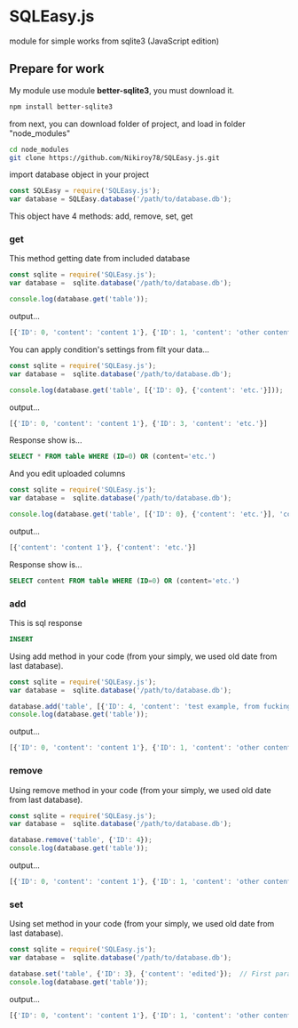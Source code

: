 # SQLEasy.js
module for simple works from sqlite3 (JavaScript edition)
## Prepare for work
My module use module **better-sqlite3**, you must download it.
```bash 
npm install better-sqlite3
```
from next, you can download folder of project, and load in folder "node_modules"
``` bash
cd node_modules
git clone https://github.com/Nikiroy78/SQLEasy.js.git
```
import database object in your project
``` javascript
const SQLEasy = require('SQLEasy.js');
var database = SQLEasy.database('/path/to/database.db');
```
This object have 4 methods: add, remove, set, get
### get
This method getting date from included database
```javascript
const sqlite = require('SQLEasy.js');
var database =  sqlite.database('/path/to/database.db');

console.log(database.get('table'));
```
output...
``` javascript
[{'ID': 0, 'content': 'content 1'}, {'ID': 1, 'content': 'other content'}, {'ID': 2, 'content': 'Content number 3 :)'}, {'ID': 3, 'content': 'etc.'}]
```

You can apply condition's settings from filt your data...
```javascript
const sqlite = require('SQLEasy.js');
var database =  sqlite.database('/path/to/database.db');

console.log(database.get('table', [{'ID': 0}, {'content': 'etc.'}]));
```
output...
``` javascript
[{'ID': 0, 'content': 'content 1'}, {'ID': 3, 'content': 'etc.'}]
```
Response show is...
```SQL
SELECT * FROM table WHERE (ID=0) OR (content='etc.')
```
And you edit uploaded columns
```javascript
const sqlite = require('SQLEasy.js');
var database =  sqlite.database('/path/to/database.db');

console.log(database.get('table', [{'ID': 0}, {'content': 'etc.'}], 'content'));
```
output...
``` javascript
[{'content': 'content 1'}, {'content': 'etc.'}]
```
Response show is...
```SQL
SELECT content FROM table WHERE (ID=0) OR (content='etc.')
```
### add
This is sql response
```SQL
INSERT
```
Using add method in your code (from your simply, we used old date from last database).
```javascript
const sqlite = require('SQLEasy.js');
var database =  sqlite.database('/path/to/database.db');

database.add('table', [{'ID': 4, 'content': 'test example, from fucking tests :)'}])
console.log(database.get('table'));
```
output...
```javascript
[{'ID': 0, 'content': 'content 1'}, {'ID': 1, 'content': 'other content'}, {'ID': 2, 'content': 'Content number 3 :)'}, {'ID': 3, 'content': 'etc.'}, {'ID': 4, 'content': 'test example, from fucking tests :)'}]
```
### remove
Using remove method in your code (from your simply, we used old date from last database).
```javascript
const sqlite = require('SQLEasy.js');
var database =  sqlite.database('/path/to/database.db');

database.remove('table', {'ID': 4});
console.log(database.get('table'));
```
output...
```javascript
[{'ID': 0, 'content': 'content 1'}, {'ID': 1, 'content': 'other content'}, {'ID': 2, 'content': 'Content number 3 :)'}, {'ID': 3, 'content': 'etc.'}]
```
### set
Using set method in your code (from your simply, we used old date from last database).
```javascript
const sqlite = require('SQLEasy.js');
var database =  sqlite.database('/path/to/database.db');

database.set('table', {'ID': 3}, {'content': 'edited'});  // First param - index key, found param - edit content...
console.log(database.get('table'));
```
output...
```javascript
[{'ID': 0, 'content': 'content 1'}, {'ID': 1, 'content': 'other content'}, {'ID': 2, 'content': 'Content number 3 :)'}, {'ID': 3, 'content': 'edited'}]
```
